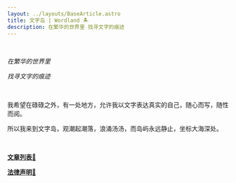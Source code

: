 ```yaml
---
layout: ../layouts/BaseArticle.astro
title: 文字岛 | Wordland 🏝️
description: 在繁华的世界里 找寻文字的痕迹
---
```


<br/>

_在繁华的世界里_

_找寻文字的痕迹_

<br/>

我希望在碌碌之外，有一处地方，允许我以文字表达真实的自己，随心而写，随性而阅。

所以我来到文字岛，观潮起潮落，浪涌汤汤，而岛屿永远静止，坐标大海深处。

<br/>

**[文章列表📜](/words)**

**[法律声明📃](/declarations)**
